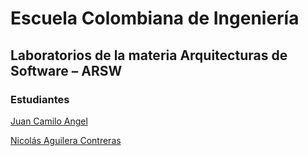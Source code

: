 # Escuela Colombiana de Ingeniería
## Laboratorios de la materia Arquitecturas de Software – ARSW

### Estudiantes

  [Juan Camilo Angel](https://github.com/juancamilo399)
  
  [Nicolás Aguilera Contreras](https://github.com/NicolasAguilera9906)


